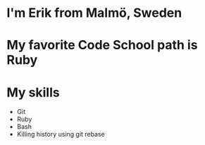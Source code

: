 # I'm Erik from Malmö, Sweden
# My favorite Code School path is Ruby
# My skills
* Git
* Ruby
* Bash
* Killing history using git rebase
